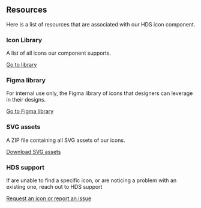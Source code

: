 ## Resources

Here is a list of resources that are associated with our HDS icon component.

### Icon Library

A list of all icons our component supports.

[Go to library](/icons/library)

### Figma library

For internal use only, the Figma library of icons that designers can leverage in their designs.

[Go to Figma library](https://www.figma.com/file/TLnoT5AYQfy3tZ0H68BgOr/Flight-Icons?node-id=164%3A0&t=bWFdjHgfV6aLQjep-1)

### SVG assets

A ZIP file containing all SVG assets of our icons.

[Download SVG assets](/assets/zip/flight-icons-svg.zip)

### HDS support

If are unable to find a specific icon, or are noticing a problem with an existing one, reach out to HDS support

[Request an icon or report an issue](https://go.hashi.co/hds-support)
